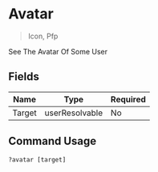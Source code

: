 # Avatar
> Icon, Pfp

See The Avatar Of Some User

## Fields

| Name | Type | Required |
|------|------|----------|
| Target | userResolvable | No |

## Command Usage
```
?avatar [target]
```